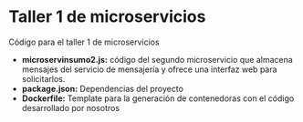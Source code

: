 # Taller 1 de microservicios

Código para el taller 1 de microservicios

* **microservinsumo2.js:** código del segundo microservicio que almacena mensajes del servicio de mensajería y ofrece una interfaz web para solicitarlos.
* **package.json:** Dependencias del proyecto
* **Dockerfile:** Template para la generación de contenedoras con el código desarrollado por nosotros
